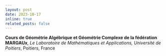 ```yaml
---
layout: post
date: 2023-10-17
inline: true
related_posts: false
---
```


<b>Cours de Géométrie Algébrique et Géométrie Complexe de la fédération MARGAUx</b>,
<i>Le Laboratoire de Mathématiques et Applications, Université de Poitiers</i>,
Poitiers, France
